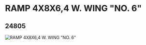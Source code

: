 # RAMP 4X8X6,4 W. WING "NO. 6"
## 24805
![RAMP 4X8X6,4 W. WING "NO. 6"](https://lc-www-live-s.legocdn.com/media/bricks/5/2/6135106.jpg)